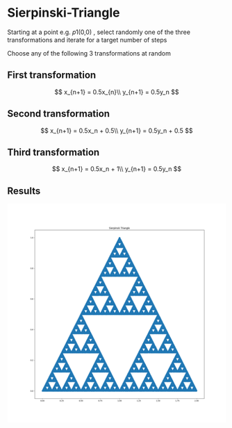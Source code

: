 # Sierpinski-Triangle
Starting at a point e.g.  𝑝1(0,0)  , select randomly one of the three transformations and iterate for a target number of steps

Choose any of the following 3 transformations at random

## First transformation  
$$
x_{n+1} = 0.5x_{n}\\ 
y_{n+1} = 0.5y_n
$$

## Second transformation
$$
x_{n+1} = 0.5x_n + 0.5\\ 
y_{n+1} = 0.5y_n + 0.5
$$

## Third transformation
$$
x_{n+1} = 0.5x_n + 1\\ 
y_{n+1} = 0.5y_n
$$

## Results
![Sierpinski Triangle](sierpinski.png)
